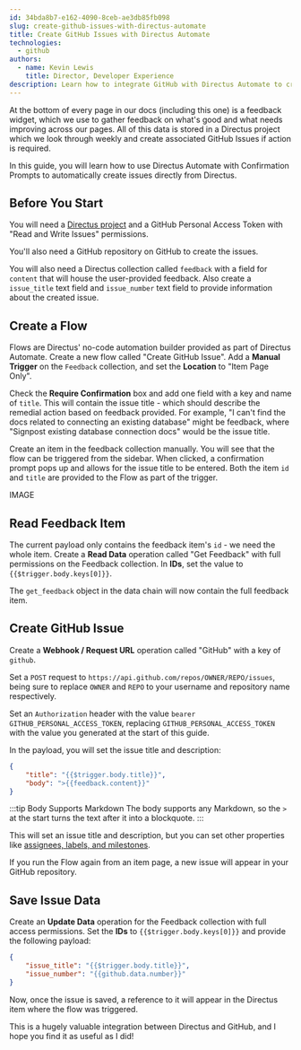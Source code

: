 ```yaml
---
id: 34bda8b7-e162-4090-8ceb-ae3db85fb098
slug: create-github-issues-with-directus-automate
title: Create GitHub Issues with Directus Automate
technologies:
  - github
authors:
  - name: Kevin Lewis
    title: Director, Developer Experience
description: Learn how to integrate GitHub with Directus Automate to create new issues.
---
```

At the bottom of every page in our docs (including this one) is a feedback widget, which we use to gather feedback on what's good and what needs improving across our pages. All of this data is stored in a Directus project which we look through weekly and create associated GitHub Issues if action is required.

In this guide, you will learn how to use Directus Automate with Confirmation Prompts to automatically create issues directly from Directus.

## Before You Start

You will need a [Directus project](/getting-started/overview) and a GitHub Personal Access Token with "Read and Write Issues" permissions.

You'll also need a GitHub repository on GitHub to create the issues.

You will also need a Directus collection called `feedback` with a field for `content` that will house the user-provided feedback. Also create a `issue_title` text field and `issue_number` text field to provide information about the created issue.

## Create a Flow

Flows are Directus' no-code automation builder provided as part of Directus Automate. Create a new flow called "Create GitHub Issue". Add a **Manual Trigger** on the `Feedback` collection, and set the **Location** to "Item Page Only".

Check the **Require Confirmation** box and add one field with a key and name of `title`. This will contain the issue title - which should describe the remedial action based on feedback provided. For example, "I can't find the docs related to connecting an existing database" might be feedback, where "Signpost existing database connection docs" would be the issue title.

Create an item in the feedback collection manually. You will see that the flow can be triggered from the sidebar. When clicked, a confirmation prompt pops up and allows for the issue title to be entered. Both the item `id` and `title` are provided to the Flow as part of the trigger.

IMAGE

## Read Feedback Item

The current payload only contains the feedback item's `id` - we need the whole item. Create a **Read Data** operation called "Get Feedback" with full permissions on the Feedback collection. In **IDs**, set the value to `{{$trigger.body.keys[0]}}`.

The `get_feedback` object in the data chain will now contain the full feedback item.

## Create GitHub Issue

Create a **Webhook / Request URL** operation called "GitHub" with a key of `github`.

Set a `POST` request to `https://api.github.com/repos/OWNER/REPO/issues`, being sure to replace `OWNER` and `REPO` to your username and repository name respectively.

Set an `Authorization` header with the value `bearer GITHUB_PERSONAL_ACCESS_TOKEN`, replacing `GITHUB_PERSONAL_ACCESS_TOKEN` with the value you generated at the start of this guide.

In the payload, you will set the issue title and description:

```json
{
	"title": "{{$trigger.body.title}}",
    "body": ">{{feedback.content}}"
}
```

:::tip Body Supports Markdown
The body supports any Markdown, so the `>` at the start turns the text after it into a blockquote.
:::

This will set an issue title and description, but you can set other properties like [assignees, labels, and milestones](https://docs.github.com/en/rest/issues/issues?apiVersion=2022-11-28#create-an-issue).

If you run the Flow again from an item page, a new issue will appear in your GitHub repository.

## Save Issue Data

Create an **Update Data** operation for the Feedback collection with full access permissions. Set the **IDs** to `{{$trigger.body.keys[0]}}` and provide the following payload:

```json
{
	"issue_title": "{{$trigger.body.title}}",
	"issue_number": "{{github.data.number}}"
}
```

Now, once the issue is saved, a reference to it will appear in the Directus item where the flow was triggered.

This is a hugely valuable integration between Directus and GitHub, and I hope you find it as useful as I did!
